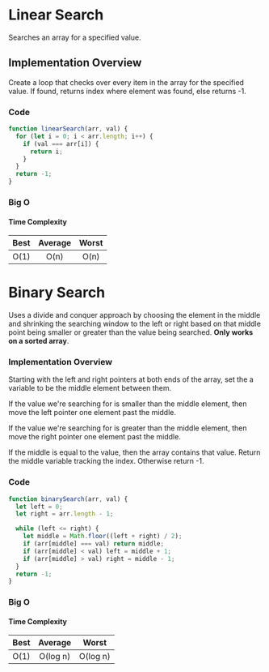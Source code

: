 # Linear Search

Searches an array for a specified value.

## Implementation Overview

Create a loop that checks over every item in the array for the specified value. If found, returns index where element was found, else returns -1.

### Code

```javascript
function linearSearch(arr, val) {
  for (let i = 0; i < arr.length; i++) {
    if (val === arr[i]) {
      return i;
    }
  }
  return -1;
}
```

### Big O

#### Time Complexity

| Best | Average | Worst |
| :--: | :-----: | :---: |
| O(1) |  O(n)   | O(n)  |

# Binary Search

Uses a divide and conquer approach by choosing the element in the middle and shrinking the searching window to the left or right based on that middle point being smaller or greater than the value being searched. **Only works on a sorted array**.

### Implementation Overview

Starting with the left and right pointers at both ends of the array, set the a variable to be the middle element between them.

If the value we're searching for is smaller than the middle element, then move the left pointer one element past the middle.

If the value we're searching for is greater than the middle element, then move the right pointer one element past the middle.

If the middle is equal to the value, then the array contains that value. Return the middle variable tracking the index. Otherwise return -1.

### Code

```javascript
function binarySearch(arr, val) {
  let left = 0;
  let right = arr.length - 1;

  while (left <= right) {
    let middle = Math.floor((left + right) / 2);
    if (arr[middle] === val) return middle;
    if (arr[middle] < val) left = middle + 1;
    if (arr[middle] > val) right = middle - 1;
  }
  return -1;
}
```

### Big O

#### Time Complexity

| Best | Average  |  Worst   |
| :--: | :------: | :------: |
| O(1) | O(log n) | O(log n) |
